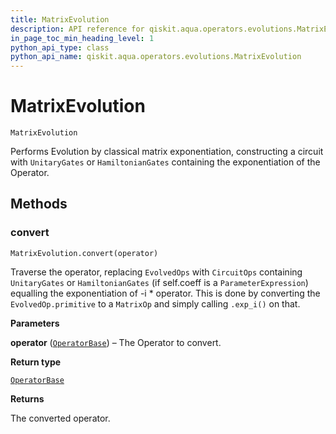 ```yaml
---
title: MatrixEvolution
description: API reference for qiskit.aqua.operators.evolutions.MatrixEvolution
in_page_toc_min_heading_level: 1
python_api_type: class
python_api_name: qiskit.aqua.operators.evolutions.MatrixEvolution
---
```


# MatrixEvolution

<span id="qiskit.aqua.operators.evolutions.MatrixEvolution" />

`MatrixEvolution`

Performs Evolution by classical matrix exponentiation, constructing a circuit with `UnitaryGates` or `HamiltonianGates` containing the exponentiation of the Operator.

## Methods

### convert

<span id="qiskit.aqua.operators.evolutions.MatrixEvolution.convert" />

`MatrixEvolution.convert(operator)`

Traverse the operator, replacing `EvolvedOps` with `CircuitOps` containing `UnitaryGates` or `HamiltonianGates` (if self.coeff is a `ParameterExpression`) equalling the exponentiation of -i \* operator. This is done by converting the `EvolvedOp.primitive` to a `MatrixOp` and simply calling `.exp_i()` on that.

**Parameters**

**operator** ([`OperatorBase`](qiskit.aqua.operators.OperatorBase "qiskit.aqua.operators.operator_base.OperatorBase")) – The Operator to convert.

**Return type**

[`OperatorBase`](qiskit.aqua.operators.OperatorBase "qiskit.aqua.operators.operator_base.OperatorBase")

**Returns**

The converted operator.

